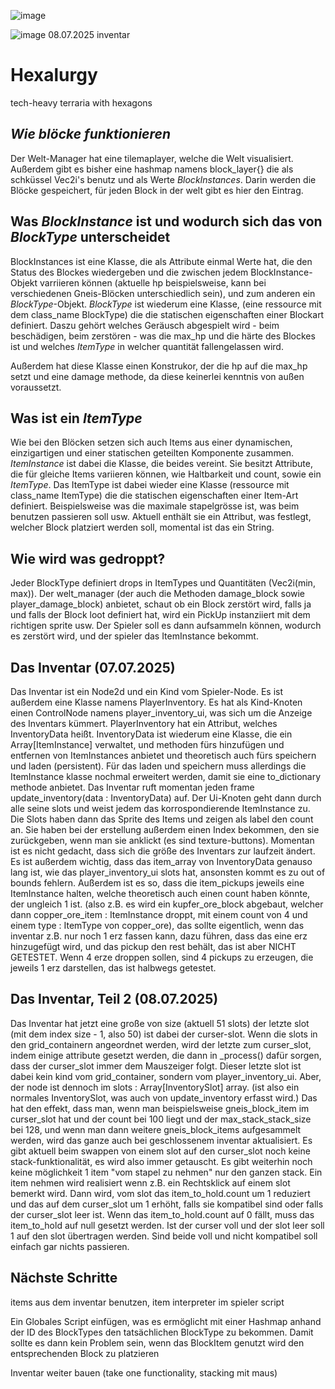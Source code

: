 ![image](https://github.com/user-attachments/assets/a26af0ad-4610-4eec-a90e-5ee1adedffe0)


![image](https://github.com/user-attachments/assets/e7467f7d-092d-415f-b67f-4432f4222e7d)
08.07.2025 inventar


# Hexalurgy
tech-heavy terraria with hexagons


*Wie blöcke funktionieren*
--------------------------
Der Welt-Manager hat eine tilemaplayer, welche die Welt visualisiert.
Außerdem gibt es bisher eine hashmap namens block_layer{} die als schküssel Vec2i's benutz und als Werte *BlockInstances*. Darin werden die Blöcke gespeichert, für jeden Block in der welt gibt es hier den Eintrag.


Was *BlockInstance* ist und wodurch sich das von *BlockType* unterscheidet
--------------------------------------------------------------------------

BlockInstances ist eine Klasse, die als Attribute einmal Werte hat, die den Status des Blockes wiedergeben und die zwischen jedem BlockInstance-Objekt varriieren können (aktuelle hp beispielsweise, kann bei verschiedenen Gneis-Blöcken unterschiedlich sein), und zum anderen ein *BlockType*-Objekt. *BlockType* ist wiederum eine Klasse, (eine ressource mit dem class_name BlockType) die die statischen eigenschaften einer Blockart definiert. 
Daszu gehört welches Geräusch abgespielt wird - beim beschädigen, beim zerstören - was die max_hp und die härte des Blockes ist und welches *ItemType* in welcher quantität fallengelassen wird. 

Außerdem hat diese Klasse einen Konstrukor, der die hp auf die max_hp setzt und eine damage methode, da diese keinerlei kenntnis von außen voraussetzt. 

Was ist ein *ItemType*
----------------------

Wie bei den Blöcken setzen sich auch Items aus einer dynamischen, einzigartigen und einer statischen geteilten Komponente zusammen. *ItemInstance* ist dabei die Klasse, die beides vereint. Sie besitzt Attribute, die für gleiche Items variieren können, wie Haltbarkeit und count, sowie ein *ItemType*. Das ItemType ist dabei wieder eine Klasse (ressource mit class_name ItemType) die die statischen eigenschaften einer Item-Art definiert. Beispielsweise was die maximale stapelgrösse ist, was beim benutzen passieren soll usw. Aktuell enthält sie ein Attribut, was festlegt, welcher Block platziert werden soll, momental ist das ein String. 


Wie wird was gedroppt?
----------------------

Jeder BlockType definiert drops in ItemTypes und Quantitäten (Vec2i(min, max)). Der welt_manager (der auch die Methoden damage_block sowie player_damage_block) anbietet, schaut ob ein Block zerstört wird, falls ja und falls
der Block loot definiert hat, wird ein PickUp instanziiert mit dem richtigen sprite usw. Der Spieler soll es dann aufsammeln können, wodurch es zerstört wird, und der spieler das ItemInstance bekommt. 

Das Inventar (07.07.2025)
---------------

Das Inventar ist ein Node2d und ein Kind vom Spieler-Node. Es ist außerdem eine Klasse namens PlayerInventory. Es hat als Kind-Knoten einen ControlNode namens player_inventory_ui, was sich um die Anzeige des Inventars kümmert. 
PlayerInventory hat ein Attribut, welches InventoryData heißt. InventoryData ist wiederum eine Klasse, die ein Array[ItemInstance] verwaltet, und methoden fürs hinzufügen und entfernen von ItemInstances anbietet und theoretisch auch fürs speichern und laden (persistent). Für das laden und speichern muss allerdings die ItemInstance klasse nochmal erweitert werden, damit sie eine to_dictionary methode anbietet. Das Inventar ruft momentan jeden frame update_inventory(data : InventoryData) auf. Der Ui-Knoten geht dann durch alle seine slots und weist jedem das korrospondierende ItemInstance zu. Die Slots haben dann das Sprite des Items und zeigen als label den count an. Sie haben bei der erstellung außerdem einen Index bekommen, den sie zurückgeben, wenn man sie anklickt (es sind texture-buttons). Momentan ist es nicht gedacht, dass sich die größe des Inventars zur laufzeit ändert. Es ist außerdem wichtig, dass das item_array von InventoryData genauso lang ist, wie das player_inventory_ui slots hat, ansonsten kommt es zu out of bounds fehlern. Außerdem ist es so, dass die item_pickups jeweils eine ItemInstance halten, welche theoretisch auch einen count haben könnte, der ungleich 1 ist. (also z.B. es wird ein kupfer_ore_block abgebaut, welcher dann copper_ore_item : ItemInstance droppt, mit einem count von 4 und einem type : ItemType von copper_ore), das sollte eigentlich, wenn das inventar z.B. nur noch 1 erz fassen kann, dazu führen, dass das eine erz hinzugefügt wird, und das pickup den rest behält, das ist aber NICHT GETESTET. Wenn 4 erze droppen sollen, sind 4 pickups zu erzeugen, die jeweils 1 erz darstellen, das ist halbwegs getestet. 

Das Inventar, Teil 2 (08.07.2025)
---------------

Das Inventar hat jetzt eine große von size (aktuell 51 slots) der letzte slot (mit dem index size - 1, also 50) ist dabei der curser-slot. Wenn die slots in den grid_containern angeordnet werden, wird der letzte zum curser_slot, indem einige attribute gesetzt werden, die dann in _process() dafür sorgen, dass der curser_slot immer dem Mauszeiger folgt. Dieser letzte slot ist dabei kein kind vom grid_container, sondern vom player_inventory_ui. Aber, der node ist dennoch im slots : Array[InventorySlot] array. (ist also ein normales InventorySlot, was auch von update_inventory erfasst wird.) Das hat den effekt, dass man, wenn man beispielsweise gneis_block_item im curser_slot hat und der count bei 100 liegt und der max_stack_stack_size bei 128, und wenn man dann weitere gneis_block_items aufgesammelt werden, wird das ganze auch bei geschlossenem inventar aktualisiert. Es gibt aktuell beim swappen von einem slot auf den curser_slot noch keine stack-funktionalität, es wird also immer getauscht. Es gibt weiterhin noch keine möglichkeit 1 item "vom stapel zu nehmen" nur den ganzen stack. Ein item nehmen wird realisiert wenn z.B. ein Rechtsklick auf einem slot bemerkt wird. Dann wird, vom slot das item_to_hold.count um 1 reduziert und das auf dem curser_slot um 1 erhöht, falls sie kompatibel sind oder falls der curser_slot leer ist. Wenn das item_to_hold.count auf 0 fällt, muss das item_to_hold auf null gesetzt werden. Ist der curser voll und der slot leer soll 1 auf den slot übertragen werden. Sind beide voll und nicht kompatibel soll einfach gar nichts passieren. 

Nächste Schritte
----------------


items aus dem inventar benutzen, item interpreter im spieler script

Ein Globales Script einfügen, was es ermöglicht mit einer Hashmap anhand der ID des BlockTypes den tatsächlichen BlockType zu bekommen. Damit sollte es dann kein Problem sein, wenn das BlockItem genutzt wird den entsprechenden Block zu platzieren

Inventar weiter bauen (take one functionality, stacking mit maus) 
